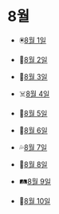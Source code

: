 # 8월

- 🖲️[8월 1일](8.1.md)

- 🧠[8월 2일](8.2.md)

- 🤕[8월 3일](8.3.md)

- ☠️[8월 4일](8.4.md)

- 🐴[8월 5일](8.5.md)

- 🍚[8월 6일](8.6.md)

- 💦[8월 7일](8.7.md)

- 👶[8월 8일](8.8.md)

- 🛤️[8월 9일](8.9.md)

- 🧳[8월 10일](8.10.md)

  
